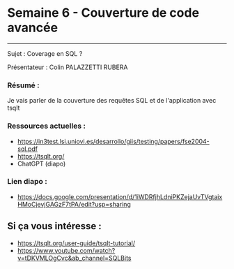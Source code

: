 # Semaine 6 - Couverture de code avancée

******

Sujet : Coverage en SQL ?

Présentateur : Colin PALAZZETTI RUBERA

### Résumé : 
Je vais parler de la couverture des requêtes SQL et de l'application avec tsqlt


### Ressources actuelles :
- https://in3test.lsi.uniovi.es/desarrollo/giis/testing/papers/fse2004-sql.pdf
- https://tsqlt.org/
- ChatGPT (diapo)

### Lien diapo :
- https://docs.google.com/presentation/d/1iWDRfjhLdniPKZejaUvTVgtaixHMoCjevjGAGzF7tPA/edit?usp=sharing

## Si ça vous intéresse :
- https://tsqlt.org/user-guide/tsqlt-tutorial/
- https://www.youtube.com/watch?v=tDKVMLOgCvc&ab_channel=SQLBits
